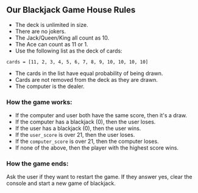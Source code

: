 ## Our Blackjack Game House Rules

- The deck is unlimited in size. 
- There are no jokers. 
- The Jack/Queen/King all count as 10.
- The Ace can count as 11 or 1.
- Use the following list as the deck of cards:

`cards = [11, 2, 3, 4, 5, 6, 7, 8, 9, 10, 10, 10, 10]`
- The cards in the list have equal probability of being drawn.
- Cards are not removed from the deck as they are drawn.
- The computer is the dealer.

 ### How the game works:

- If the computer and user both have the same score, then it's a draw.
- If the computer has a blackjack (0), then the user loses. 
- If the user has a blackjack (0), then the user wins. 
- If the <code>user_score</code> is over 21, then the user loses. 
- If the <code>computer_score</code> is over 21, then the computer loses. 
- If none of the above, then the player with the highest score wins.

### How the game ends:
Ask the user if they want to restart the game. If they answer yes, clear the console and start a new game of blackjack.





